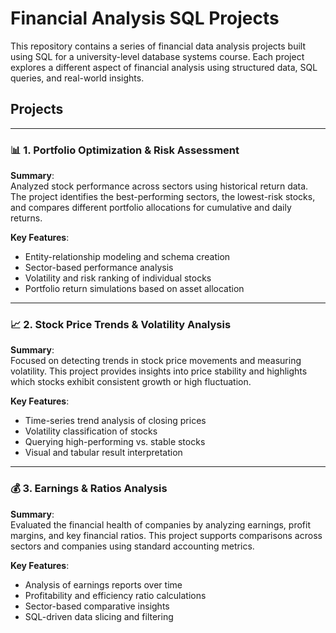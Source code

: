 # Financial Analysis SQL Projects

This repository contains a series of financial data analysis projects built using SQL for a university-level database systems course. Each project explores a different aspect of financial analysis using structured data, SQL queries, and real-world insights.

## Projects

---

### 📊 1. Portfolio Optimization & Risk Assessment

**Summary**:  
Analyzed stock performance across sectors using historical return data. The project identifies the best-performing sectors, the lowest-risk stocks, and compares different portfolio allocations for cumulative and daily returns.

**Key Features**:
- Entity-relationship modeling and schema creation
- Sector-based performance analysis
- Volatility and risk ranking of individual stocks
- Portfolio return simulations based on asset allocation

---

### 📈 2. Stock Price Trends & Volatility Analysis

**Summary**:  
Focused on detecting trends in stock price movements and measuring volatility. This project provides insights into price stability and highlights which stocks exhibit consistent growth or high fluctuation.

**Key Features**:
- Time-series trend analysis of closing prices
- Volatility classification of stocks
- Querying high-performing vs. stable stocks
- Visual and tabular result interpretation

---

### 💰 3. Earnings & Ratios Analysis

**Summary**:  
Evaluated the financial health of companies by analyzing earnings, profit margins, and key financial ratios. This project supports comparisons across sectors and companies using standard accounting metrics.

**Key Features**:
- Analysis of earnings reports over time
- Profitability and efficiency ratio calculations
- Sector-based comparative insights
- SQL-driven data slicing and filtering
